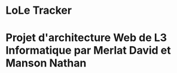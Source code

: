 <body>
  <h1>LoLe Tracker<h1>
    <p>Projet d'architecture Web de L3 Informatique par Merlat David et Manson Nathan</p>
</body>
